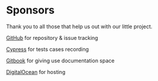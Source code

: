 # Sponsors

Thank you to all those that help us out with our little project.

[GitHub](https://github.com/tmjeee/fuyuko) for repository & issue tracking

[Cypress](https://dashboard.cypress.io/projects/ozp71m/runs) for tests cases recording

[Gitbook](https://fuyuko-org.gitbook.io/fuyuko/) for giving use documentation space

[DigitalOcean](https://digitalocean.com/) for hosting

